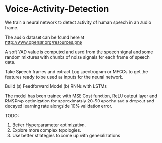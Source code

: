 # Voice-Activity-Detection
We train a neural network to detect activity of human speech in an audio frame. 

The audio dataset can be found here at http://www.openslr.org/resources.php 

A soft VAD value is computed and used from the speech signal and some random mixtures with chunks of noise signals for each frame of speech data.

Take Speech frames and extract Log spectrogram or MFCCs to get the features ready to be used as inputs for the neural network.

Build 
(a) Feedforward Model
(b) RNNs with LSTMs

The model has been trained with MSE Cost function, ReLU output layer and RMSProp optimization for approximately 20-50 epochs and a dropout and decayed learning rate alongside 10% validation error. 

TODO: 
1. Better Hyperparameter optimization. 
2. Explore more complex topologies. 
3. Use better strategies to come up with generalizations

